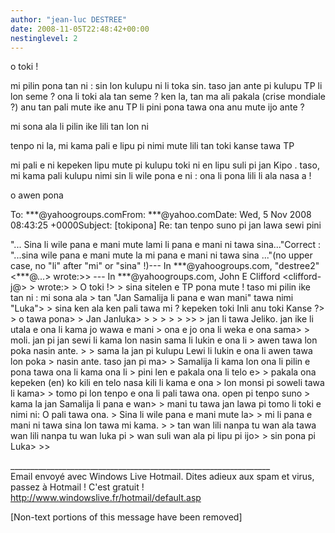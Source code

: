 ```yaml
---
author: "jean-luc DESTREE"
date: 2008-11-05T22:48:42+00:00
nestinglevel: 2
---
```

o toki !  
  
mi pilin pona tan ni : sin lon kulupu ni li toka sin. taso jan ante pi kulupu TP li lon seme ? ona li toki ala tan seme ? ken la, tan ma ali pakala (crise mondiale ?) anu tan pali mute ike anu TP li pini pona tawa ona anu mute ijo ante ?  
  
mi sona ala li pilin ike lili tan lon ni  
  
tenpo ni la, mi kama pali e lipu pi nimi mute lili tan toki kanse tawa TP  
  
mi pali e ni kepeken lipu mute pi kulupu toki ni en lipu suli pi jan Kipo . taso, mi kama pali kulupu nimi sin li wile pona e ni : ona li pona lili li ala nasa a !  
  
o awen pona  
  
  
  
To: \*\*\*@yahoogroups.comFrom: \*\*\*@yahoo.comDate: Wed, 5 Nov 2008 08:43:25 +0000Subject: \[tokipona\] Re: tan tenpo suno pi jan lawa sewi pini  
  
  
  
"... Sina li wile pana e mani mute lami li pana e mani ni tawa sina..."Correct : "...sina wile pana e mani mute la mi pana e mani ni tawa sina ..."(no upper case, no "li" after "mi" or "sina" !)--- In \*\*\*@yahoogroups.com, "destree2" <\*\*\*@...> wrote:>> --- In \*\*\*@yahoogroups.com, John E Clifford <clifford-j@> > wrote:> > O toki !> > sina sitelen e TP pona mute ! taso mi pilin ike tan ni : mi sona ala > tan "Jan Samalija li pana e wan mani" tawa nimi "Luka"> > sina ken ala ken pali tawa mi ? kepeken toki Inli anu toki Kanse ?> > o tawa pona> > Jan Janluka> > > > > > >> > jan li tawa Jeliko. jan ike li utala e ona li kama jo wawa e mani > ona e jo ona li weka e ona sama> > moli. jan pi jan sewi li kama lon nasin sama li lukin e ona li > awen tawa lon poka nasin ante. > > sama la jan pi kulupu Lewi li lukin e ona li awen tawa lon poka > nasin ante. taso jan pi ma> > Samalija li kama lon ona li pilin e pona tawa ona li kama ona li > pini len e pakala ona li telo e> > pakala ona kepeken (en) ko kili en telo nasa kili li kama e ona > lon monsi pi soweli tawa li kama> > tomo pi lon tenpo e ona li pali tawa ona. open pi tenpo suno > kama la jan Samalija li pana e wan> > mani tu tawa jan lawa pi tomo li toki e nimi ni: O pali tawa ona. > Sina li wile pana e mani mute la> > mi li pana e mani ni tawa sina lon tawa mi kama. > > tan wan lili nanpa tu wan ala tawa wan lili nanpa tu wan luka pi > wan suli wan ala pi lipu pi ijo> > sin pona pi Luka> >>  
  
  
  
  
  
\_\_\_\_\_\_\_\_\_\_\_\_\_\_\_\_\_\_\_\_\_\_\_\_\_\_\_\_\_\_\_\_\_\_\_\_\_\_\_\_\_\_\_\_\_\_\_\_\_\_\_\_\_\_\_\_\_\_\_\_\_\_\_\_\_  
Email envoyé avec Windows Live Hotmail. Dites adieux aux spam et virus, passez à Hotmail ! C'est gratuit !  
http://www.windowslive.fr/hotmail/default.asp  
  
\[Non-text portions of this message have been removed\]